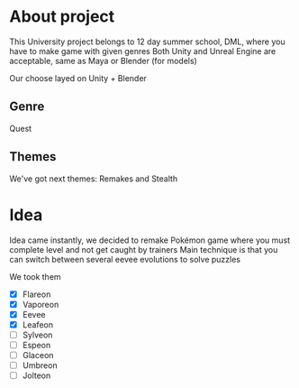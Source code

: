 # About project
  This University project belongs to 12 day summer school, DML, where you have to make game with given genres
  Both Unity and Unreal Engine are acceptable, same as Maya or Blender (for models)
  
  Our choose layed on Unity + Blender

## Genre
  Quest
## Themes
  We've got next themes: Remakes and Stealth

# Idea
  Idea came instantly, we decided to remake Pokémon game where you must complete level and not get caught by trainers
  Main technique is that you can switch between several eevee evolutions to solve puzzles

  We took them
- [x] Flareon
- [x] Vaporeon
- [x] Eevee
- [x] Leafeon
- [ ] Sylveon
- [ ] Espeon
- [ ] Glaceon
- [ ] Umbreon
- [ ] Jolteon
